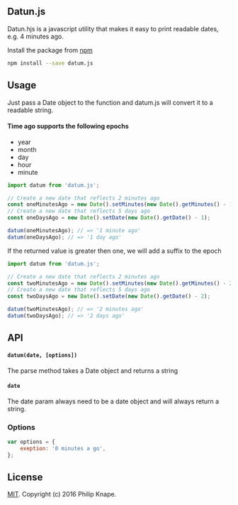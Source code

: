 ## Datun.js

Datun.hjs is a javascript utility that makes it easy to print readable dates, e.g. 4 minutes ago.

Install the package from [npm](https://npmjs.com/release)

```bash
npm install --save datum.js
```

## Usage

Just pass a Date object to the function and datum.js will convert it to a readable string.

#### Time ago supports the following epochs
* year
* month
* day
* hour
* minute

```js
import datum from 'datum.js';

// Create a new date that reflects 2 minutes ago
const oneMinutesAgo = new Date().setMinutes(new Date().getMinutes() - 1);
// Create a new date that reflects 5 days ago
const oneDaysAgo = new Date().setDate(new Date().getDate() - 1);

datum(oneMinutesAgo); // => '1 minute ago'
datum(oneDaysAgo); // => '1 day ago'
```

If the returned value is greater then one, we will add a suffix to the epoch

```js
import datum from 'datum.js';

// Create a new date that reflects 2 minutes ago
const twoMinutesAgo = new Date().setMinutes(new Date().getMinutes() - 2);
// Create a new date that reflects 5 days ago
const twoDaysAgo = new Date().setDate(new Date().getDate() - 2);

datum(twoMinutesAgo); // => '2 minutes ago'
datum(twoDaysAgo); // => '2 days ago'
```

## API

#### `datum(date, [options])`

The parse method takes a Date object and returns a string

#### `date`
The date param always need to be a date object and will always return a string.

### Options
```javascript
var options = {
    exeption: '0 minutes a go',
};
```

## License

[MIT](LICENSE). Copyright (c) 2016 Philip Knape.
